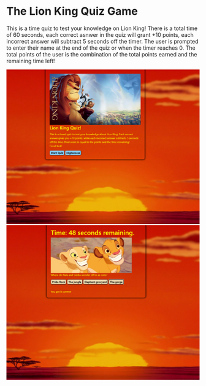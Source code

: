 # The Lion King Quiz Game

This is a time quiz to test your knowledge on Lion King! There is a total time of 60 seconds, each correct asnwer in the quiz will grant +10 points, each incorrect answer will subtract 5 seconds off the timer. The user is prompted to enter their name at the end of the quiz or when the timer reaches 0. The total points of the user is the combination of the total points earned and the remaining time left!


![StartPage](Assets/lionkingstart.png)
![QuestionPage](Assets/lionkingquestion.png)
